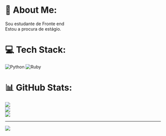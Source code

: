 # 💫 About Me:
Sou estudante de Fronte end <br>Estou a procura de estágio.


# 💻 Tech Stack:
![Python](https://img.shields.io/badge/python-3670A0?style=for-the-badge&logo=python&logoColor=ffdd54) ![Ruby](https://img.shields.io/badge/ruby-%23CC342D.svg?style=for-the-badge&logo=ruby&logoColor=white)
# 📊 GitHub Stats:
![](https://github-readme-stats.vercel.app/api?username=delma-magalhaes-de-castro&theme=dark&hide_border=false&include_all_commits=false&count_private=false)<br/>
![](https://github-readme-streak-stats.herokuapp.com/?user=delma-magalhaes-de-castro&theme=dark&hide_border=false)<br/>
![](https://github-readme-stats.vercel.app/api/top-langs/?username=delma-magalhaes-de-castro&theme=dark&hide_border=false&include_all_commits=false&count_private=false&layout=compact)

---
[![](https://visitcount.itsvg.in/api?id=delma-magalhaes-de-castro&icon=0&color=0)](https://visitcount.itsvg.in)

<!-- Proudly created with GPRM ( https://gprm.itsvg.in ) -->